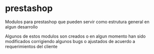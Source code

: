 # prestashop
Modulos para prestashop que pueden servir como estrutura general en algun desarrollo

Algunos de estos modulos son creados o en algun momento han sido modificados corrigiendo algunos bugs o ajustados de acuerdo a requerimientos del cliente
